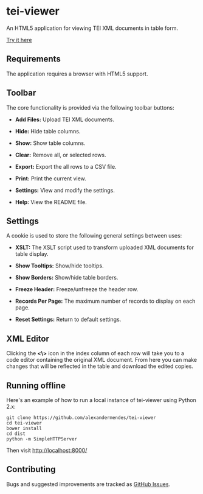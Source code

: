 # tei-viewer

An HTML5 application for viewing TEI XML documents in table form.

[Try it here](http://alexandermendes.github.io/tei-viewer/)


## Requirements

The application requires a browser with HTML5 support.


## Toolbar

The core functionality is provided via the following toolbar buttons:

- **Add Files:** Upload TEI XML documents.

- **Hide:** Hide table columns.

- **Show:** Show table columns.

- **Clear:** Remove all, or selected rows.

- **Export:** Export the all rows to a CSV file.

- **Print:** Print the current view.

- **Settings:** View and modify the settings.

- **Help:** View the README file.


## Settings

A cookie is used to store the following general settings between uses:

- **XSLT:** The XSLT script used to transform uploaded XML documents for table display.

- **Show Tooltips:** Show/hide tooltips.

- **Show Borders:** Show/hide table borders.

- **Freeze Header:** Freeze/unfreeze the header row.

- **Records Per Page:** The maximum number of records to display on each page.

- **Reset Settings:** Return to default settings.


## XML Editor

Clicking the **<\\>** icon in the index column of each row will take you to a code
editor containing the original XML document. From here you can make changes that
will be reflected in the table and download the edited copies.


## Running offline

Here's an example of how to run a local instance of tei-viewer using Python 2.x:

```
git clone https://github.com/alexandermendes/tei-viewer
cd tei-viewer
bower install
cd dist
python -m SimpleHTTPServer
```

Then visit [http://localhost:8000/](http://localhost:8000/)


## Contributing

Bugs and suggested improvements are tracked as
[GitHub Issues](https://github.com/alexandermendes/tei-viewer/issues).
